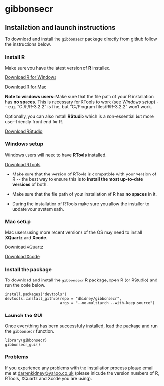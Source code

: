 
gibbonsecr
===========

## Installation and launch instructions

To download and install the `gibbonsecr` package directly from github follow the instructions below.

### Install R

Make sure you have the latest version of **R** installed. 

[Download R for Windows](https://cran.r-project.org/bin/windows/base/)

[Download R for Mac](https://cran.r-project.org/bin/macosx/)

**Note to windows users:** Make sure that the file path of your R installation has **no spaces**. This is necessary for RTools to work (see *Windows setup*) -- e.g. “C:/R/R-3.2.2” is fine, but “C:/Program files/R/R-3.2.2” won’t work.

Optionally, you can also install **RStudio** which is a non-essential but more user-friendly front end for R.

[Download RStudio](https://www.rstudio.com/products/rstudio/download/)

### Windows setup

Windows users will need to have **RTools** installed.

[Download RTools](https://cran.r-project.org/bin/windows/Rtools/)

* Make sure that the version of RTools is compatible with your version of R -- the best way to ensure this is to **install the most up-to-date versions** of both.

* Make sure that the file path of your installation of R has **no spaces** in it.

* During the installation of RTools make sure you allow the installer to update your system path.

### Mac setup

Mac users using more recent versions of the OS may need to install **XQuartz** and **Xcode**.

[Download XQuartz](http://xquartz.macosforge.org/landing/)

[Download Xcode](https://developer.apple.com/xcode/downloads/)

### Install the package

To download and install the `gibbonsecr` R package, open R (or RStudio) and run the code below.

```{r}
install.packages("devtools")
devtools::install_github(repo = "dkidney/gibbonsecr", 
                         args = "--no-multiarch --with-keep.source")
```

### Launch the GUI

Once everything has been successfully installed, load the package and run the `gibbonsecr` function.

```{r}
library(gibbonsecr)
gibbonsecr_gui()
```

### Problems

If you experience any problems with the installation process please email me at darrenkidney@yahoo.co.uk (please inlcude the version numbers of R, RTools, XQuartz and Xcode you are using).  


